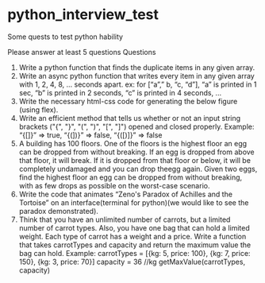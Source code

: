 # python_interview_test
Some quests to test python hability

Please answer at least 5 questions
Questions
1) Write a python function that finds the duplicate items in any given array.
2) Write an async python function that writes every item in any given array with 1, 2, 4,
8, ... seconds apart. ex: for [“a”,” b, “c, “d”], “a” is printed in 1 sec, “b” is printed in 2
seconds, “c” is printed in 4 seconds, ...
3) Write the necessary html-css code for generating the below figure (using flex).
4) Write an efficient method that tells us whether or not an input string brackets ("{", "}",
"(", ")", "[", "]") opened and closed properly. Example: “{[]}” => true, “{(])}” => false,
“{([)]}” => false
5) A building has 100 floors. One of the floors is the highest floor an egg can be dropped
from without breaking. If an egg is dropped from above that floor, it will break. If it is
dropped from that floor or below, it will be completely undamaged and you can drop theegg again. Given two eggs, find the highest floor an egg can be dropped from without
breaking, with as few drops as possible on the worst-case scenario.
6) Write the code that animates “Zeno's Paradox of Achilles and the Tortoise” on an
interface(terminal for python)(we would like to see the paradox demonstrated).
7) Think that you have an unlimited number of carrots, but a limited number of carrot
types. Also, you have one bag that can hold a limited weight. Each type of carrot has a
weight and a price. Write a function that takes carrotTypes and capacity and return the
maximum value the bag can hold.
Example:
carrotTypes = [{kg: 5, price: 100}, {kg: 7, price: 150}, {kg: 3, price: 70}]
capacity = 36 //kg
getMaxValue(carrotTypes, capacity)